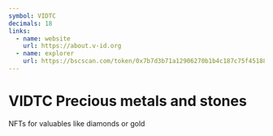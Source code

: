 ```yaml
---
symbol: VIDTC
decimals: 18
links:
  - name: website
    url: https://about.v-id.org
  - name: explorer
    url: https://bscscan.com/token/0x7b7d3b71a12906270b1b4c187c75f45188e9aef6
---
```


# VIDTC Precious metals and stones

NFTs for valuables like diamonds or gold
